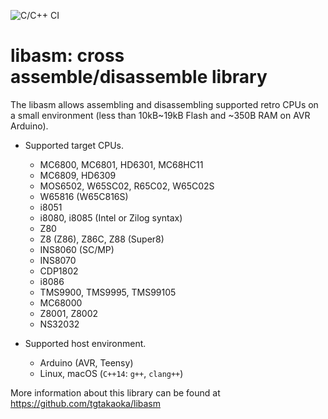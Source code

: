 ![C/C++ CI](https://github.com/tgtakaoka/libasm/workflows/C/C++%20CI/badge.svg)

# libasm: cross assemble/disassemble library

The libasm allows assembling and disassembling supported retro CPUs on
a small environment (less than 10kB~19kB Flash and ~350B RAM on AVR
Arduino).

* Supported target CPUs.
  - MC6800, MC6801, HD6301, MC68HC11
  - MC6809, HD6309
  - MOS6502, W65SC02, R65C02, W65C02S
  - W65816 (W65C816S)
  - i8051
  - i8080, i8085 (Intel or Zilog syntax)
  - Z80
  - Z8 (Z86), Z86C, Z88 (Super8)
  - INS8060 (SC/MP)
  - INS8070
  - CDP1802
  - i8086
  - TMS9900, TMS9995, TMS99105
  - MC68000
  - Z8001, Z8002
  - NS32032

* Supported host environment.
  - Arduino (AVR, Teensy)
  - Linux, macOS (`C++14`: `g++`, `clang++`)

More information about this library can be found at
https://github.com/tgtakaoka/libasm
